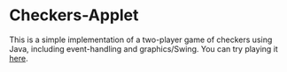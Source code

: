 Checkers-Applet
===============

This is a simple implementation of a two-player game of checkers using Java, including event-handling and graphics/Swing. You can try playing it <a href="joshuafan.github.io/Checkers.html">here</a>.

